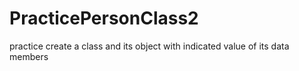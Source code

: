 # PracticePersonClass2
practice create a class and its object with indicated value of its data members
